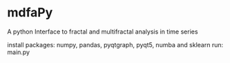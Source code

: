 # mdfaPy
A python Interface to fractal and multifractal analysis in time series 


install packages: numpy, pandas, pyqtgraph, pyqt5, numba and sklearn
run: main.py
